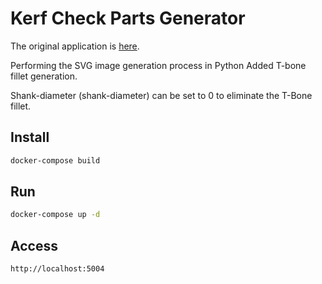 # Kerf Check Parts Generator

The original application is [here](https://doyolab.net/appli/kerf_check/kerf_check.html).

Performing the SVG image generation process in Python
Added T-bone fillet generation.

Shank-diameter (shank-diameter) can be set to 0 to eliminate the T-Bone fillet.

## Install
```bash
docker-compose build
```

## Run
```bash
docker-compose up -d
```

## Access
```
http://localhost:5004
```